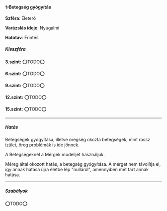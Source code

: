 #### ✨Betegség gyógyítás

**Szféra**: Életerő

**Varázslás ideje**: Nyugalmi

**Hatótáv**: Érintés

##### Kisszféra

**3.szint:** ⭕TODO⭕

**6.szint:** ⭕TODO⭕

**9.szint:** ⭕TODO⭕

**12.szint:** ⭕TODO⭕

**15.szint:** ⭕TODO⭕

---
##### Hatás

Betegségek gyógyítása, illetve öregség okozta betegségek, mint rossz izület, öreg problémák is ide jönnek.

A Betegségeknél a Mérgek modelljét használjuk.

Méreg által okozott hatás, a betegség gyógyítása. A mérget nem távolítja el, így annak hatása újra életbe lép "nulláról", amennyiben mét tart annak hatása.

---
##### Szabályok

⭕TODO⭕
